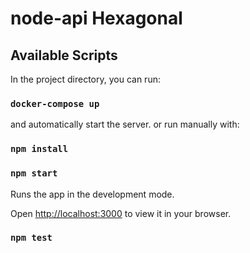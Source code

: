 # node-api Hexagonal

## Available Scripts

In the project directory, you can run:

### `docker-compose up`

and automatically start the server.
or run manually with:

### `npm install`

### `npm start`

Runs the app in the development mode.

Open [http://localhost:3000](http://localhost:3000) to view it in your browser.

### `npm test`
